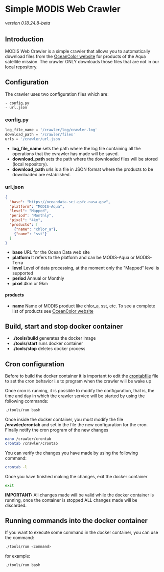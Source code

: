 # Simple MODIS Web Crawler
###### version 0.18.24.8-beta

## Introduction

MODIS Web Crawler is a simple crawler that allows you to automatically download files from the [OceanColor website](https://oceancolor.gsfc.nasa.gov/) for products of the Aqua satellite mission. The crawler ONLY downloads those files that are not in our local repository.

## Configuration

The crawler uses two configuration files which are:

```
- config.py
- url.json
```

### config.py

```python
log_file_name = '/crawler/log/crawler.log'
download_path = '/crawler/files'
urls = '/crawler/url.json'
```
- **log_file_name** sets the path where the log file containing all the operations that the cvrawler has made will be saved.
- **download_path** sets the path where the downloaded files will be stored (local repository).
- **download_path** urls is a file in JSON format where the products to be downloaded are established.

### url.json
```json
{
  "base": "https://oceandata.sci.gsfc.nasa.gov",
  "platform": "MODIS-Aqua",
  "level": "Mapped",
  "period": "Monthly",
  "pixel": "4km",
  "products": [
    {"name": "chlor_a"},
    {"name": "sst"}
  ]
}
```

- **base** URL for the Ocean Data web site
- **platform** It refers to the platform and can be MODIS-Aqua or MODIS-Terra
- **level** Level of data processing, at the moment only the "Mapped" level is supported
- **period** Annual or Monthly
- **pixel** 4km or 9km

#### products
- **name** Name of MODIS product like chlor_a, sst, etc. To see a complete list of products see [OceanColor website](https://oceancolor.gsfc.nasa.gov/)

## Build, start and stop docker container

- **./tools/build** generates the docker image
- **./tools/start** runs docker container
- **./tools/stop** deletes docker process

## Cron configuration

Before to build the docker container it is important to edit the [crontabfile](crontabfile) file to set the cron behavior i.e to program when the crawler will be wake up

Once cron is running, it is possible to modify the configuration, that is, the time and day in which the crawler service will be started by using  the following commands:

```bash
./tools/run bash
```

Once inside the docker container, you must modify the file **/crawler/crontab** and set in the file the new configuration for the cron. Finally notify the cron program of the new changes

```bash
nano /crawler/crontab
crontab /crawler/crontab
```

You can verify the changes you have made by using the following command:

```bash
crontab -l
```

Once you have finished making the changes, exit the docker container

```bash
exit
```

**IMPORTANT:** All changes made will be valid while the docker container is running, once the container is stopped ALL changes made will be discarded.

## Running commands into the docker container

If you want to execute some command in the docker container, you can use the command:

```bash
./tools/run <command>
```

for example:

```bash
./tools/run bash
```
